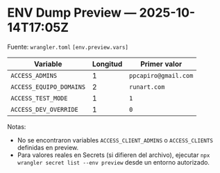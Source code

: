 # ENV Dump Preview — 2025-10-14T17:05Z

Fuente: `wrangler.toml` `[env.preview.vars]`

| Variable | Longitud | Primer valor |
| --- | --- | --- |
| `ACCESS_ADMINS` | 1 | `ppcapiro@gmail.com` |
| `ACCESS_EQUIPO_DOMAINS` | 2 | `runart.com` |
| `ACCESS_TEST_MODE` | 1 | `1` |
| `ACCESS_DEV_OVERRIDE` | 1 | `0` |

Notas:
- No se encontraron variables `ACCESS_CLIENT_ADMINS` o `ACCESS_CLIENTS` definidas en preview.
- Para valores reales en Secrets (si difieren del archivo), ejecutar `npx wrangler secret list --env preview` desde un entorno autorizado.

